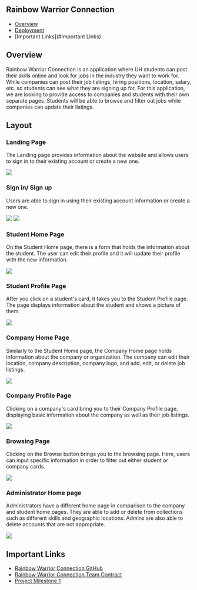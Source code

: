 ## Rainbow Warrior Connection

* [Overview](#Overview)
* [Deployment](#Layout)
* [Important Links](#Important Links)


## Overview

Rainbow Warrior Connection is an application where UH students can post their skills online and look for jobs in the industry they want to work for. 
While companies can post their job listings, hiring positions, location, salary, etc. so students can see what they are signing up for. For this application,
we are looking to provide access to companies and students with their own separate pages. Students will be able to browse and filter out jobs while companies can
update their listings. 

## Layout

### Landing Page

The Landing page provides information about the website and allows users to sign in to their existing account or create a new one.

<img src="images/landing-page.png">

### Sign in/ Sign up

Users are able to sign in using their existing account information or create a new one.

<img src="images/signin-page.png">
<img src="images/signup-page.png">

### Student Home Page

On the Student Home page, there is a form that holds the information about the student. The user can edit their profile and it will update their profile with the new information.

<img src="images/student-home.png">

### Student Profile Page

After you click on a student's card, it takes you to the Student Profile page. The page displays information about the student and shows a picture of them.

<img src="images/student-profile.png">

### Company Home Page

Similarly to the Student Home page, the Company Home page holds information about the company or organization. The company can edit their location, company description, company logo, and add, edit, or delete job listings.

<img src="images/companyprofile.png">

### Company Profile Page

Clicking on a company's card bring you to their Company Profile page, displaying basic information about the company as well as their job listings.

<img src="images/company-home.png">

### Browsing Page

Clicking on the Browse button brings you to the browsing page. Here, users can input specific information in order to filter out either student or company cards.

<img src="images/browse-students.png">

### Administrator Home page

Administrators have a different home page in comparison to the company and student home pages. They are able to add or delete from collections such as different skills and geographic locations. Admins are also able to delete accounts that are not appropriate.

<img src="images/admin-page.png">

## Important Links

- [Rainbow Warrior Connection GitHub](https://github.com/rainbowwarriorconnection)
- [Rainbow Warrior Connection Team Contract](https://docs.google.com/document/d/15uPSs6yrsvvbDGVCjfiiWuhTohnyuAZWgvVWET1-S08/edit?usp=sharing)
- [Project Milestone 1](https://github.com/rainbowwarriorconnection/rainbowwarriorconnection/projects/1)
